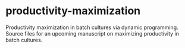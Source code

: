 # productivity-maximization

Productivity maximization in batch cultures via dynamic programming. Source files for an upcoming manuscript on maximizing productivity in batch cultures. 
